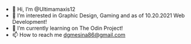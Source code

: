 - 👋 Hi, I’m @Ultimamaxis12
- 👀 I’m interested in Graphic Design, Gaming and as of 10.20.2021 Web Development!
- 🌱 I’m currently learning on The Odin Project!
- 📫 How to reach me dgmesina86@gmail.com

<!---
Ultimamaxis12/Ultimamaxis12 is a ✨ special ✨ repository because its `README.md` (this file) appears on your GitHub profile.
You can click the Preview link to take a look at your changes.
--->
